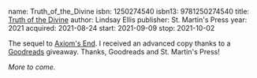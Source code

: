 name: Truth_of_the_Divine
isbn: 1250274540
isbn13: 9781250274540
title: [Truth of the Divine](https://www.amazon.com/dp/1250274540)
author: Lindsay Ellis
publisher: St. Martin's Press
year: 2021
acquired: 2021-08-24
start: 2021-09-09
stop: 2021-10-02

The sequel to [Axiom's End](Books.html#Axioms_End).  I received an advanced copy
thanks to a [Goodreads](https://goodreads.com/) giveaway.  Thanks, Goodreads and
St. Martin's Press!

_More to come._
